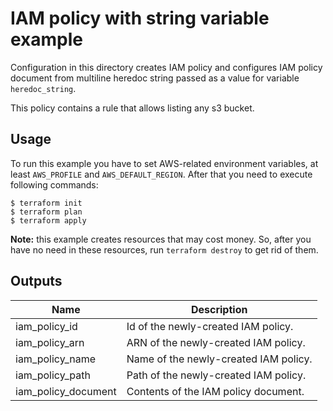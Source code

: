 # IAM policy with string variable example
Configuration in this directory creates IAM policy and configures IAM policy document from multiline heredoc string passed as a value for variable `heredoc_string`.

This policy contains a rule that allows listing any s3 bucket.

## Usage
To run this example you have to set AWS-related environment variables, at least `AWS_PROFILE` and `AWS_DEFAULT_REGION`. After that you need to execute following commands:
```
$ terraform init
$ terraform plan
$ terraform apply
```
**Note:** this example creates resources that may cost money. So, after you have no need in these resources, run `terraform destroy` to get rid of them.

## Outputs
| Name | Description |
|------|-------------|
| iam_policy_id | Id of the newly-created IAM policy. |
| iam_policy_arn | ARN of the newly-created IAM policy. |
| iam_policy_name | Name of the newly-created IAM policy. |
| iam_policy_path | Path of the newly-created IAM policy. |
| iam_policy_document | Contents of the IAM policy document. |
